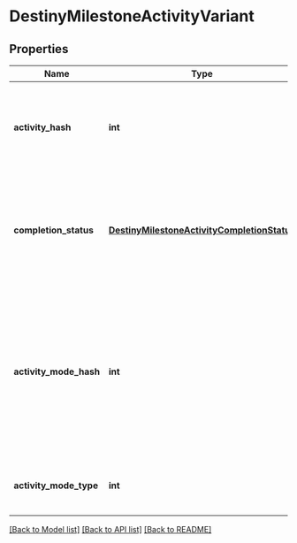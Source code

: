 # DestinyMilestoneActivityVariant

## Properties
Name | Type | Description | Notes
------------ | ------------- | ------------- | -------------
**activity_hash** | **int** | The hash for the specific variant of the activity related to this milestone. You can pull more detailed static info from the DestinyActivityDefinition, such as difficulty level. | [optional] 
**completion_status** | [**DestinyMilestoneActivityCompletionStatus**](DestinyMilestoneActivityCompletionStatus.md) | An OPTIONAL component: if it makes sense to talk about this activity variant in terms of whether or not it has been completed or what progress you have made in it, this will be returned. Otherwise, this will be NULL. | [optional] 
**activity_mode_hash** | **int** | The hash identifier of the most specific Activity Mode under which this activity is played. This is useful for situations where the activity in question is - for instance - a PVP map, but it&#39;s not clear what mode the PVP map is being played under. If it&#39;s a playlist, this will be less specific: but hopefully useful in some way. | [optional] 
**activity_mode_type** | **int** | The enumeration equivalent of the most specific Activity Mode under which this activity is played. | [optional] 

[[Back to Model list]](../README.md#documentation-for-models) [[Back to API list]](../README.md#documentation-for-api-endpoints) [[Back to README]](../README.md)


